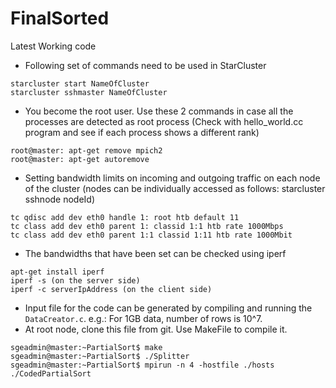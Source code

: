 # FinalSorted
Latest Working code

* Following set of commands need to be used in StarCluster
```
starcluster start NameOfCluster
starcluster sshmaster NameOfCluster
```
* You become the root user. Use these 2 commands in case all the processes are detected as root process (Check with hello_world.cc program and see if each process shows a different rank)
```
root@master: apt-get remove mpich2
root@master: apt-get autoremove
```
* Setting bandwidth limits on incoming and outgoing traffic on each node of the cluster (nodes can be individually accessed
as follows: starcluster sshnode nodeId)
```
tc qdisc add dev eth0 handle 1: root htb default 11
tc class add dev eth0 parent 1: classid 1:1 htb rate 1000Mbps
tc class add dev eth0 parent 1:1 classid 1:11 htb rate 1000Mbit
```
* The bandwidths that have been set can be checked using iperf
```
apt-get install iperf
iperf -s (on the server side)
iperf -c serverIpAddress (on the client side)
```
* Input file for the code can be generated by compiling and running the `DataCreator.c`. e.g.: For 1GB data, number of rows is 10^7. 
* At root node, clone this file from git. Use MakeFile to compile it.
```
sgeadmin@master:~PartialSort$ make
sgeadmin@master:~PartialSort$ ./Splitter 
sgeadmin@master:~PartialSort$ mpirun -n 4 -hostfile ./hosts ./CodedPartialSort
```
